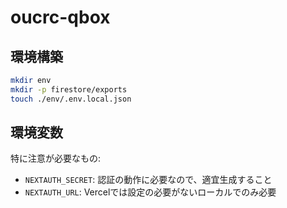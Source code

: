 # oucrc-qbox

## 環境構築

```sh
mkdir env
mkdir -p firestore/exports
touch ./env/.env.local.json
```

## 環境変数

特に注意が必要なもの:

- `NEXTAUTH_SECRET`: 認証の動作に必要なので、適宜生成すること
- `NEXTAUTH_URL`: Vercelでは設定の必要がないローカルでのみ必要
